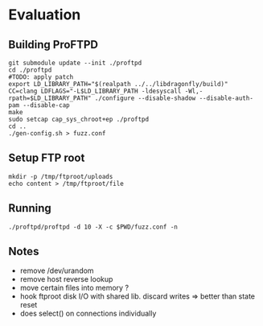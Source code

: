 # Evaluation

## Building ProFTPD
```
git submodule update --init ./proftpd
cd ./proftpd
#TODO: apply patch
export LD_LIBRARY_PATH="$(realpath ../../libdragonfly/build)"
CC=clang LDFLAGS="-L$LD_LIBRARY_PATH -ldesyscall -Wl,-rpath=$LD_LIBRARY_PATH" ./configure --disable-shadow --disable-auth-pam --disable-cap
make
sudo setcap cap_sys_chroot+ep ./proftpd
cd ..
./gen-config.sh > fuzz.conf
```

## Setup FTP root
```
mkdir -p /tmp/ftproot/uploads
echo content > /tmp/ftproot/file
```

## Running
```
./proftpd/proftpd -d 10 -X -c $PWD/fuzz.conf -n
```

## Notes
- remove /dev/urandom
- remove host reverse lookup
- move certain files into memory ?
- hook ftproot disk I/O with shared lib. discard writes => better than state reset
- does select() on connections individually
